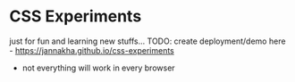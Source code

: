 # CSS Experiments

just for fun and learning new stuffs...
TODO: create deployment/demo here - https://jannakha.github.io/css-experiments

* not everything will work in every browser